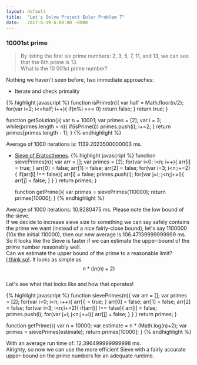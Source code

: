 ```yaml
---
layout: default
title:  "Let's Solve Project Euler Problem 7"
date:   2017-6-19 6:00:00 -0800
---
```



### 10001st prime
>By listing the first six prime numbers: 2, 3, 5, 7, 11, and 13, we can see that the 6th prime is 13.<br/>
What is the 10 001st prime number?

Nothing we haven't seen before, two immediate approaches:

* Iterate and check primality

{% highlight javascript %}
  function isPrime(n){
    var half = Math.floor(n/2);
    for(var i=2; i<=half; i++){
      if(n%i === 0)
        return false;
    }
    return true;
  }

  function getSolution(){
    var n = 10001;
    var primes = [2];
    var i = 3;
    while(primes.length < n){
      if(isPrime(i))
        primes.push(i);
      i+=2;
    }
    return primes[primes.length - 1];
  }
{% endhighlight %}

Average of 1000 iterations is: 1139.2023500000003 ms.

* [Sieve of Eratosthenes](https://en.wikipedia.org/wiki/Sieve_of_Eratosthenes).
{% highlight javascript %}
  function sievePrimes(n){
    var arr = [];
    var primes = [2];
    for(var i=0; i<n; i++){
      arr[i] = true;
    }
    arr[0] = false;
    arr[1] = false;
    arr[2] = false;
    for(var i=3; i<n;i+=2){
      if(arr[i] !== false){
        arr[i] = false;
        primes.push(i);
        for(var j=i; j<n;j+=i){
          arr[j] = false;
        }
      }
    }
    return primes;
  }

  function getPrime(){
    var primes = sievePrimes(110000);
    return primes[10000];
  }
{% endhighlight %}

Average of 1000 iterations: 10.9280475 ms. Please note the low bound of the sieve.<br/>
If we decide to increase sieve size to something we can say safely contains the prime we want (instead of a nice fairly-close bound), let's say 1100000 (10x the initial 110000), then our new average is 106.47139999999999 ms.<br/>
So it looks like the Sieve is faster if we can estimate the upper-bound of the prime number reasonably well.<br/>
Can we estimate the upper bound of the prime to a reasonable limit?<br/>
[I think so!](https://codereview.stackexchange.com/questions/90813/finding-the-nth-prime). It looks as simple as $$ n * (ln(n)+2) $$<br/>
Let's see what that looks like and how that operates!

{% highlight javascript %}
  function sievePrimes(n){
    var arr = [];
    var primes = [2];
    for(var i=0; i<n; i++){
      arr[i] = true;
    }
    arr[0] = false;
    arr[1] = false;
    arr[2] = false;
    for(var i=3; i<n;i+=2){
      if(arr[i] !== false){
        arr[i] = false;
        primes.push(i);
        for(var j=i; j<n;j+=i){
          arr[j] = false;
        }
      }
    }
    return primes;
  }

  function getPrime(){
    var n = 10000;
    var estimate = n * (Math.log(n)+2);
    var primes = sievePrimes(estimate);
    return primes[10000];
  }
{% endhighlight %}

With an average run time of: 12.396499999999998 ms.<br/>
Alrighty, so now we can use the more efficient Sieve with a fairly accurate upper-bound on the prime numbers for an adequate runtime.

